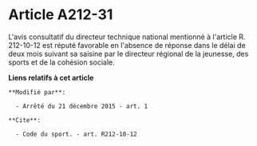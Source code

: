 # Article A212-31

L'avis consultatif du directeur technique national mentionné à l'article R. 212-10-12 est réputé favorable en l'absence de
réponse dans le délai de deux mois suivant sa saisine par le directeur régional de la jeunesse, des sports et de la cohésion
sociale.

**Liens relatifs à cet article**

	**Modifié par**:

	  - Arrêté du 21 décembre 2015 - art. 1

	**Cite**:

	  - Code du sport. - art. R212-10-12
